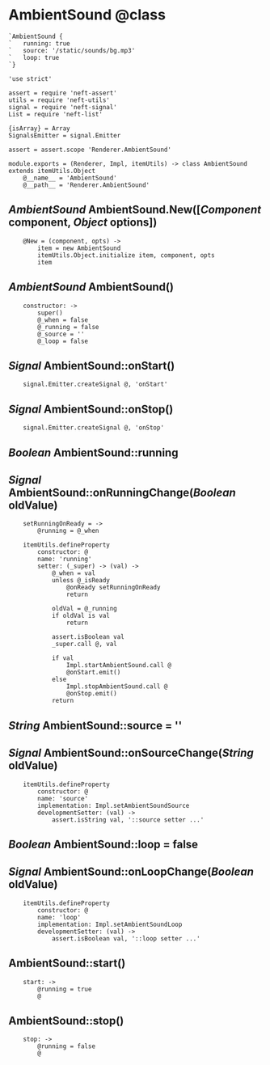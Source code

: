 AmbientSound @class
===================

```nml
`AmbientSound {
`	running: true
`	source: '/static/sounds/bg.mp3'
`	loop: true
`}
```

	'use strict'

	assert = require 'neft-assert'
	utils = require 'neft-utils'
	signal = require 'neft-signal'
	List = require 'neft-list'

	{isArray} = Array
	SignalsEmitter = signal.Emitter

	assert = assert.scope 'Renderer.AmbientSound'

	module.exports = (Renderer, Impl, itemUtils) -> class AmbientSound extends itemUtils.Object
		@__name__ = 'AmbientSound'
		@__path__ = 'Renderer.AmbientSound'

*AmbientSound* AmbientSound.New([*Component* component, *Object* options])
--------------------------------------------------------------------------

		@New = (component, opts) ->
			item = new AmbientSound
			itemUtils.Object.initialize item, component, opts
			item

*AmbientSound* AmbientSound()
-----------------------------

		constructor: ->
			super()
			@_when = false
			@_running = false
			@_source = ''
			@_loop = false

*Signal* AmbientSound::onStart()
--------------------------------

		signal.Emitter.createSignal @, 'onStart'

*Signal* AmbientSound::onStop()
-------------------------------

		signal.Emitter.createSignal @, 'onStop'

*Boolean* AmbientSound::running
-------------------------------

## *Signal* AmbientSound::onRunningChange(*Boolean* oldValue)

		setRunningOnReady = ->
			@running = @_when

		itemUtils.defineProperty
			constructor: @
			name: 'running'
			setter: (_super) -> (val) ->
				@_when = val
				unless @_isReady
					@onReady setRunningOnReady
					return

				oldVal = @_running
				if oldVal is val
					return

				assert.isBoolean val
				_super.call @, val

				if val
					Impl.startAmbientSound.call @
					@onStart.emit()
				else
					Impl.stopAmbientSound.call @
					@onStop.emit()
				return

*String* AmbientSound::source = ''
----------------------------------

## *Signal* AmbientSound::onSourceChange(*String* oldValue)

		itemUtils.defineProperty
			constructor: @
			name: 'source'
			implementation: Impl.setAmbientSoundSource
			developmentSetter: (val) ->
				assert.isString val, '::source setter ...'

*Boolean* AmbientSound::loop = false
------------------------------------

## *Signal* AmbientSound::onLoopChange(*Boolean* oldValue)

		itemUtils.defineProperty
			constructor: @
			name: 'loop'
			implementation: Impl.setAmbientSoundLoop
			developmentSetter: (val) ->
				assert.isBoolean val, '::loop setter ...'

AmbientSound::start()
---------------------

		start: ->
			@running = true
			@

AmbientSound::stop()
--------------------

		stop: ->
			@running = false
			@
